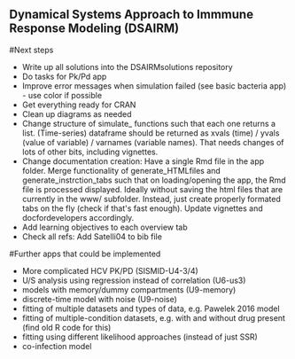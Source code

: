 ## Dynamical Systems Approach to Immmune Response Modeling (DSAIRM) 

#Next steps
* Write up all solutions into the DSAIRMsolutions repository
* Do tasks for Pk/Pd app
* Improve error messages when simulation failed (see basic bacteria app) - use color if possible
* Get everything ready for CRAN
* Clean up diagrams as needed
* Change structure of simulate_ functions such that each one returns a list. (Time-series) dataframe should be returned as xvals (time) / yvals (value of variable) / varnames (variable names). That needs changes of lots of other bits, including vignettes.   
* Change documentation creation: Have a single Rmd file in the app folder. Merge functionality of generate_HTMLfiles and generate_instrction_tabs such that on loading/opening the app, the Rmd file is processed displayed. Ideally without saving the html files that are currently in the www/ subfolder. Instead, just create properly formated tabs on the fly (check if that's fast enough). Update vignettes and docfordevelopers accordingly.
* Add learning objectives to each overview tab
* Check all refs: Add Satelli04 to bib file

#Further apps that could be implemented
* More complicated HCV PK/PD (SISMID-U4-3/4)
* U/S analysis using regression instead of correlation (U6-us3)
* models with memory/dummy compartments (U9-memory)
* discrete-time model with noise (U9-noise)
* fitting of multiple datasets and types of data, e.g. Pawelek 2016 model
* fitting of multiple-condition datasets, e.g. with and without drug present (find old R code for this) 
* fitting using different likelihood approaches (instead of just SSR)
* co-infection model
